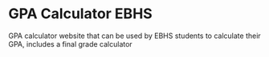 # GPA Calculator EBHS
 GPA calculator website that can be used by EBHS students to calculate their GPA, includes a final grade calculator
